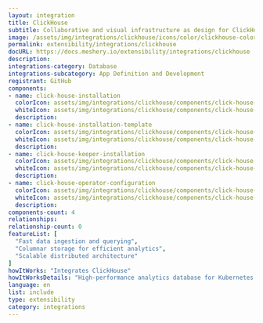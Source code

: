 ```yaml
---
layout: integration
title: ClickHouse
subtitle: Collaborative and visual infrastructure as design for ClickHouse
image: /assets/img/integrations/clickhouse/icons/color/clickhouse-color.svg
permalink: extensibility/integrations/clickhouse
docURL: https://docs.meshery.io/extensibility/integrations/clickhouse
description: 
integrations-category: Database
integrations-subcategory: App Definition and Development
registrant: GitHub
components: 
- name: click-house-installation
  colorIcon: assets/img/integrations/clickhouse/components/click-house-installation/icons/color/click-house-installation-color.svg
  whiteIcon: assets/img/integrations/clickhouse/components/click-house-installation/icons/white/click-house-installation-white.svg
  description: 
- name: click-house-installation-template
  colorIcon: assets/img/integrations/clickhouse/components/click-house-installation-template/icons/color/click-house-installation-template-color.svg
  whiteIcon: assets/img/integrations/clickhouse/components/click-house-installation-template/icons/white/click-house-installation-template-white.svg
  description: 
- name: click-house-keeper-installation
  colorIcon: assets/img/integrations/clickhouse/components/click-house-keeper-installation/icons/color/click-house-keeper-installation-color.svg
  whiteIcon: assets/img/integrations/clickhouse/components/click-house-keeper-installation/icons/white/click-house-keeper-installation-white.svg
  description: 
- name: click-house-operator-configuration
  colorIcon: assets/img/integrations/clickhouse/components/click-house-operator-configuration/icons/color/click-house-operator-configuration-color.svg
  whiteIcon: assets/img/integrations/clickhouse/components/click-house-operator-configuration/icons/white/click-house-operator-configuration-white.svg
  description: 
components-count: 4
relationships: 
relationship-count: 0
featureList: [
  "Fast data ingestion and querying",
  "Columnar storage for efficient analytics",
  "Scalable distributed architecture"
]
howItWorks: "Integrates ClickHouse"
howItWorksDetails: "High-performance analytics database for Kubernetes data"
language: en
list: include
type: extensibility
category: integrations
---
```

